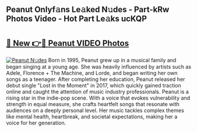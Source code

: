 ## Peanut Onlyf𝚊ns Le𝚊ked N𝚞des - Part-kRw Photos Video - Hot Part Le𝚊ks ucKQP

# <h2><a href="http://ab38192.deff.icu/?id=Peanut">🔗 New 👉🔴 Peanut VIDEO Photos</a></h2>

[![Peanut N𝚞des](https://i.imgur.com/rIISA9y.gif)](http://ab38192.deff.icu/?id=Peanut)
Born in 1995, Peanut grew up in a musical family and began singing at a young age. She was heavily influenced by artists such as Adele, Florence + The Machine, and Lorde, and began writing her own songs as a teenager. After completing her education, Peanut released her debut single "Lost in the Moment" in 2017, which quickly gained traction online and caught the attention of music industry professionals. Peanut is a rising star in the indie-pop scene. With a voice that evokes vulnerability and strength in equal measure, she crafts heartfelt songs that resonate with audiences on a deeply personal level. Her music tackles complex themes like mental health, heartbreak, and societal expectations, making her a voice for her generation.
